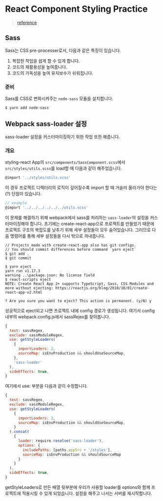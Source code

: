 # React Component Styling Practice
> [reference](https://velog.io/@velopert/react-component-styling)
## Sass
Sass는 CSS pre-processer로서, 다음과 같은 특징이 있습니다.
1. 복잡한 작업을 쉽게 할 수 있게 합니다.
2. 코드의 재활용성을 높여줍니다.
3. 코드의 가독성을 높여 유지보수가 쉬워집니다.


### 준비
Sass를 CSS로 변화시켜주는 `node-sass` 모듈을 설치합니다.
```
$ yarn add node-sass
```

## Webpack sass-loader 설정
sass-loader 설정을 커스터마이징하기 위한 작업 또한 해줍니다.

### 개요
styling-react App의 `src/components/SassComponent.scss`에서 `src/styles/utils.scss`를 load할 때 다음과 같이 해주었습니다.
```javascript
@import '../styles/utils.scss'
```

이 경우 프로젝트 디렉터리의 로직이 깊어질수록 import 할 때 거슬러 올라가야 한다는(?) 단점이 있습니다.
```javascript
// example
@import '../../../../../../utils.scss'
```

이 문제를 해결하기 위해 webpack에서 sass를 처리하는 `sass-loader`의 설정을 커스터마이징해야 합니다. 초기에는 create-react-app으로 프로젝트를 만들었기 때문에 프로젝트 구조의 복잡도를 낮추기 위해 세부 설정들이 모두 숨어있습니다. 그러므로 다음 명령어를 통해 세부 설정들을 다시 밖으로 꺼내줍니다.
```
// Projects made with create-react-app also has git configs.
// You should commit differences before command `yarn eject`
$ git add .
$ git commit

$ yarn eject
yarn run v1.17.3
warning ..\package.json: No license field
$ react-scripts eject
NOTE: Create React App 2+ supports TypeScript, Sass, CSS Modules and more without ejecting: https://reactjs.org/blog/2018/10/01/create-react-app-v2.html

? Are you sure you want to eject? This action is permanent. (y/N) y
```

성공적으로 eject되고 나면 프로젝트 내에 config 경로가 생성됩니다. 여기서 config 내부의 webpack.config.js에서 sassRejex를 찾아봅니다.

```javascript
{
  test: sassRegex,
  exclude: sassModuleRegex,
  use: getStyleLoaders(
    {
      importLoaders: 2,
      sourceMap: isEnvProduction && shouldUseSourceMap,
    },
    'sass-loader'
  ),
  sideEffects: true,
}
```

여기에서 use: 부분을 다음과 같이 수정합니다.
```javascript
{
  test: sassRegex,
  exclude: sassModuleRegex,
  use: getStyleLoaders(
    {
      importLoaders: 2,
      sourceMap: isEnvProduction && shouldUseSourceMap,
    }
  ).concat(
    {
      loader: require.resolve('sass-loader'),
      options: {
        includePaths: [paths.appSrc + '/styles'],
        sourceMap: isEnvProduction && shouldSourceMap
      }
    }
  ),
  sideEffects: true,
}
```

getStyleLoaders로 만든 배열 뒷부분에 우리가 사용할 loader를 options와 함께 프로젝트에 적용시킬 수 있게 되었습니다.
설정을 해주고 나서는 서버를 재시작합니다.